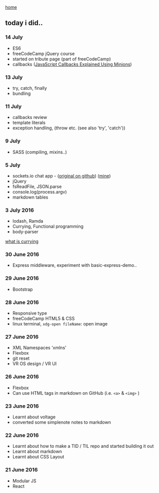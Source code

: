 [home](README.md)

## today i did..

### 14 July
- ES6
- freeCodeCamp jQuery course
- started on tribute page (part of freeCodeCamp)
- callbacks ([JavaScript Callbacks Explained Using Minions](https://medium.freecodecamp.com/javascript-callbacks-explained-using-minions-da272f4d9bcd#.86db9popk))

### 13 July
- try, catch, finally
- bundling

### 11 July
- callbacks review
- template literals
- exception handling, (throw etc. (see also 'try', 'catch'))

### 9 July
- SASS (compiling, mixins..)

### 5 July
- sockets.io chat app - ([original on github](https://github.com/rauchg/chat-example))  ([mine](https://github.com/jess-of-the-woods/Chat))
- jQuery
- fsReadFile, JSON.parse
- console.log(process.argv)
- markdown tables

### 3 July 2016
- lodash, Ramda
- Currying, Functional programming
- body-parser

[what is currying](https://stackoverflow.com/questions/36314/what-is-currying)

### 30 June 2016
- Express middleware, experiment with basic-express-demo..

### 29 June 2016
- Bootstrap

### 28 June 2016
- Responsive type
- freeCodeCamp HTML5 & CSS
- linux terminal, `xdg-open fileName`: open image

### 27 June 2016
- XML Namespaces 'xmlns'
- Flexbox
- git reset
- VR OS design / VR UI

### 26 June 2016
- Flexbox
- Can use HTML tags in markdown on GitHub (i.e. `<a>` & `<img>` )

### 23 June 2016
- Learnt about voltage
- converted some simplenote notes to markdown

### 22 June 2016
- Learnt about how to make a TID / TIL repo and started building it out
- Learnt about markdown
- Learnt about CSS Layout

### 21 June 2016
- Modular JS
- React
